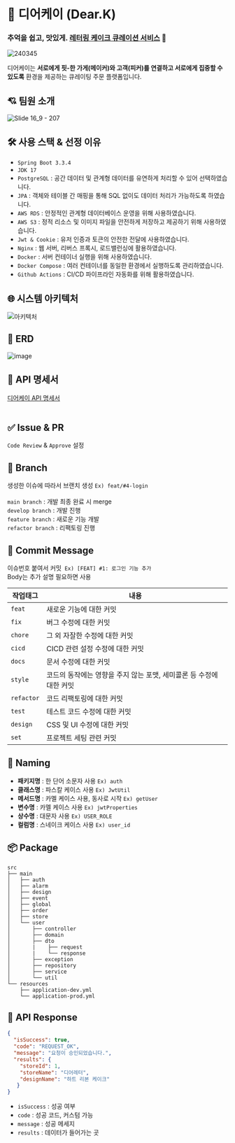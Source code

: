 # 🍰 디어케이 (Dear.K)
### 추억을 쉽고, 맛있게.  <u>**레터링 케이크 큐레이션 서비스**</u> 🎀

![240345](https://github.com/user-attachments/assets/9c03b11b-b68e-4e60-b728-dd5bfc4e7315)

디어케이는 **서로에게 핏-한 가게(메이커)와 고객(피커)를 연결하고 서로에게 집중할 수 있도록** 
환경을 제공하는 큐레이팅 주문 플랫폼입니다.

## 💘 팀원 소개
![Slide 16_9 - 207](https://github.com/user-attachments/assets/e9192488-ff3a-44c1-9577-e391baf2cc50)


## 🛠️ 사용 스택 & 선정 이유

- `Spring Boot 3.3.4`
- `JDK 17`
- `PostgreSQL` : 공간 데이터 및 관계형 데이터를 유연하게 처리할 수 있어 선택하였습니다.
- `JPA` : 객체와 테이블 간 매핑을 통해 SQL 없이도 데이터 처리가 가능하도록 하였습니다.
- `AWS RDS` : 안정적인 관계형 데이터베이스 운영을 위해 사용하였습니다.
- `AWS S3` : 정적 리소스 및 이미지 파일을 안전하게 저장하고 제공하기 위해 사용하였습니다.
- `Jwt & Cookie` : 유저 인증과 토큰의 안전한 전달에 사용하였습니다.
- `Nginx` : 웹 서버, 리버스 프록시, 로드밸런싱에 활용하였습니다.
- `Docker` : 서버 컨테이너 실행을 위해 사용하였습니다.
- `Docker Compose` : 여러 컨테이너를 동일한 환경에서 실행하도록 관리하였습니다.
- `Github Actions` : CI/CD 파이프라인 자동화를 위해 활용하였습니다.

## 🌐 시스템 아키텍처
![아키텍처](https://github.com/user-attachments/assets/d6fd0075-d54a-4082-b00e-6ddb7af37f72)

## 🌱 ERD
![image](https://github.com/user-attachments/assets/2de8c9d4-0b89-4507-bb9a-6ffc94888187)

## 📢 API 명세서
[디어케이 API 명세서](http://223.130.155.249:8080/swagger-ui/index.html)<br><br>

## ✅ Issue & PR
`Code Review` & `Approve` 설정

## 🔀 Branch
생성한 이슈에 따라서 브랜치 생성 `Ex) feat/#4-login` <br><br>
`main branch` : 개발 최종 완료 시 merge <br>
`develop branch` : 개발 진행 <br>
`feature branch` : 새로운 기능 개발 <br>
`refactor branch` : 리팩토링 진행

## 💬 Commit Message
이슈번호 붙여서 커밋` Ex) [FEAT] #1: 로그인 기능 추가` <br>
Body는 추가 설명 필요하면 사용

| 작업태그 | 내용 |
|----------|------|
| `feat` | 새로운 기능에 대한 커밋 |
| `fix` | 버그 수정에 대한 커밋 |
| `chore` | 그 외 자잘한 수정에 대한 커밋 |
| `cicd` | CICD 관련 설정 수정에 대한 커밋 |
| `docs` | 문서 수정에 대한 커밋 |
| `style` | 코드의 동작에는 영향을 주지 않는 포맷, 세미콜론 등 수정에 대한 커밋 |
| `refactor` | 코드 리팩토링에 대한 커밋 |
| `test` | 테스트 코드 수정에 대한 커밋 |
| `design` | CSS 및 UI 수정에 대한 커밋 |
| `set` | 프로젝트 세팅 관련 커밋 |

## 📛 Naming

- **패키지명** : 한 단어 소문자 사용 `Ex) auth` <br>
- **클래스명** : 파스칼 케이스 사용 `Ex) JwtUtil` <br>
- **메서드명** : 카멜 케이스 사용, 동사로 시작 `Ex) getUser` <br>
- **변수명** : 카멜 케이스 사용 `Ex) jwtProperties` <br>
- **상수명** : 대문자 사용 `Ex) USER_ROLE` <br>
- **컬럼명** : 스네이크 케이스 사용 `Ex) user_id` <br>

## 📦 Package
```
src
├── main
│   ├── auth
│   ├── alarm
│   ├── design
│   ├── event
│   ├── global
│   ├── order
│   ├── store
│   └── user
│       ├── controller
│       ├── domain
│       ├── dto
│       |    ├── request
│       |    └── response
│       ├── exception
│       ├── repository
│       ├── service
│       └── util
└── resources
    ├── application-dev.yml
    └── application-prod.yml
```

## 📩 API Response
``` json
{
  "isSuccess": true,
  "code": "REQUEST_OK",
  "message": "요청이 승인되었습니다.",
  "results": {
    "storeId": 1,
    "storeName": "디어레터",
    "designName": "하트 리본 케이크"
   }
}
```
- `isSuccess` : 성공 여부
- `code` : 성공 코드, 커스텀 가능
- `message` : 성공 메세지
- `results` : 데이터가 들어가는 곳
